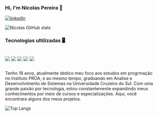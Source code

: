 

### Hi, I'm Nicolas Pereira 👋

[![linkedIn](https://img.shields.io/badge/LinkedIn-0077B5?style=for-the-badge&logo=linkedin&logoColor=white)](https://www.linkedin.com/in/nicolas-pereira-144b7631b/)

![Nicolas GitHub stats](https://github-readme-stats.vercel.app/api?username=nicolasitpereira&show_icons=true&theme=dark)

### Tecnologias ultilizadas 🖥️

<div style="display: inline-block;"><br/>
    <img align="center" atl="html5" src="https://img.shields.io/badge/Python-14354C?style=for-the-badge&logo=python&logoColor=white">
    <img align="center" atl="html5" src="https://img.shields.io/badge/MySQL-00000F?style=for-the-badge&logo=mysql&logoColor=white">
    <img align="center" atl="html5" src="https://img.shields.io/badge/JavaScript-F7DF1E?style=for-the-badge&logo=javascript&logoColor=black">
    <img align="center" atl="html5" src="https://img.shields.io/badge/HTML5-E34F26?style=for-the-badge&logo=html5&logoColor=white">
    <img align="center" atl="html5" src="https://img.shields.io/badge/CSS3-1572B6?style=for-the-badge&logo=css3&logoColor=white">
<div/><br/>

Tenho 18 anos, atualmente dedico meu foco aos estudos em progrmação no Instituto PROA, e ao mesmo tempo, graduando em Analise e Desenvolvimento de Sistemas na Universidade Cruzeiro do Sul. Com uma grande paixão por tecnologia, estou constantemente expandindo meus conhecimentos por meio de cursos e especializações. Aqui, você encontrara alguns dos meus projetos.

![Top Langs](https://github-readme-stats.vercel.app/api/top-langs/?username=nicolasitpereira&layout=compact)
